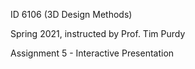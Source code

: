 ID 6106 (3D Design Methods)

Spring 2021, instructed by Prof. Tim Purdy

Assignment 5 - Interactive Presentation

